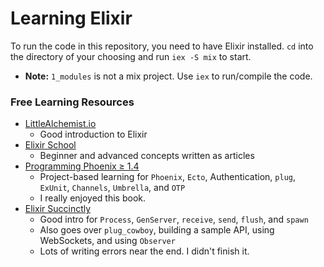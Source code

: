 # Learning Elixir

To run the code in this repository, you need to have Elixir installed.
`cd` into the directory of your choosing and run `iex -S mix` to start.

  - **Note:** `1_modules` is not a mix project. Use `iex` to run/compile the code.

### Free Learning Resources

- [LittleAlchemist.io](https://www.youtube.com/watch?v=Jydr6UUYs2U&list=PLaY7qWIrmqtFoZLvOvYRZG5hl367UybRp)
    - Good introduction to Elixir
- [Elixir School](https://elixirschool.com/en/)
    - Beginner and advanced concepts written as articles
- [Programming Phoenix ≥ 1.4](https://pragprog.com/titles/phoenix14/programming-phoenix-1-4/)
    - Project-based learning for `Phoenix`, `Ecto`, Authentication, `plug`, `ExUnit`, `Channels`, `Umbrella`, and `OTP`
    - I really enjoyed this book.
- [Elixir Succinctly](https://www.syncfusion.com/succinctly-free-ebooks/elixir-succinctly)
    - Good intro for `Process`, `GenServer`, `receive`, `send`, `flush`, and `spawn`
    - Also goes over `plug_cowboy`, building a sample API, using WebSockets, and using `Observer`
    - Lots of writing errors near the end. I didn't finish it.

